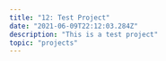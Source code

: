 ```yaml
---
title: "12: Test Project"
date: "2021-06-09T22:12:03.284Z"
description: "This is a test project"
topic: "projects"
---
```

